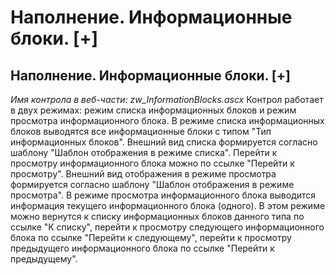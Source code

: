 ﻿---
description: 2.4.7
---
# Наполнение. Информационные блоки. [+]
## Наполнение. Информационные блоки. [+]
*Имя контрола в веб-части: zw_InformationBlocks.ascx*
Контрол работает в двух режимах: режим списка информационных блоков и режим просмотра информационного блока.
В режиме списка информационных блоков выводятся все информационные блоки с типом "Тип информационных блоков". Внешний вид списка формируется согласно шаблону "Шаблон отображения в режиме списка". 
Перейти к просмотру информационного блока можно по ссылке "Перейти к просмотру". Внешний вид отображения в режиме просмотра формируется согласно шаблону "Шаблон отображения в режиме просмотра".
В режиме просмотра информационного блока выводится информация текущего информационного блока (одного). В этом режиме можно вернутся к списку информационных блоков данного типа по ссылке "К списку",
перейти к просмотру следующего информационного блока по ссылке "Перейти к следующему", перейти к просмотру предыдущего информационного блока по ссылке "Перейти к предыдущему".
